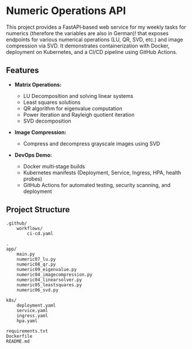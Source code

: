 # Numeric Operations API

This project provides a FastAPI‑based web service for my weekly tasks for numerics (therefore the variables are also in German)! that exposes endpoints for various numerical operations (LU, QR, SVD, etc.) and image compression via SVD. It demonstrates containerization with Docker, deployment on Kubernetes, and a CI/CD pipeline using GitHub Actions.

## Features

- **Matrix Operations:**  
  - LU Decomposition and solving linear systems  
  - Least squares solutions  
  - QR algorithm for eigenvalue computation  
  - Power iteration and Rayleigh quotient iteration  
  - SVD decomposition

- **Image Compression:**  
  - Compress and decompress grayscale images using SVD

- **DevOps Demo:**  
  - Docker multi‑stage builds  
  - Kubernetes manifests (Deployment, Service, Ingress, HPA, health probes)  
  - GitHub Actions for automated testing, security scanning, and deployment

## Project Structure

```
.github/
    workflows/
        ci-cd.yaml
```

```
.
app/
    main.py
    numeric07_lu.py
    numeric08_qr.py
    numeric09_eigenvalue.py
    numeric04_imagecompression.py
    numeric04_linearsolver.py
    numeric05_leastsquares.py
    numeric06_svd.py
```

```
k8s/
    deployment.yaml
    service.yaml
    ingress.yaml
    hpa.yaml
```

```
requirements.txt
Dockerfile
README.md
```
